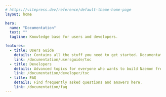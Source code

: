 ```yaml
---
# https://vitepress.dev/reference/default-theme-home-page
layout: home

hero:
  name: "Documentation"
  text: ""
  tagline: Knowledge base for users and developers.

features:
  - title: Users Guide
    details: Contains all the stuff you need to get started. Documentation for installation, basic operations and configuration topics.
    link: /documentation/usersguide/toc
  - title: Developers
    details: Advanced topics for everyone who wants to build Naemon from scratch or hack NEB module and Addons. This is also the place for the API documentation.
    link: /documentation/developer/toc
  - title: FAQ
    details: Find frequently asked questions and answers here.
    link: /documentation/faq
---
```


